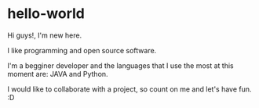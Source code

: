 # hello-world

Hi guys!, I'm new here.

I like programming and open source software.

I'm a begginer developer and the languages that I use the most at this moment are: JAVA and Python.

I would like to collaborate with a project, so count on me and let's have fun. :D
